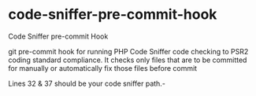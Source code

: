 # code-sniffer-pre-commit-hook
Code Sniffer pre-commit Hook

git pre-commit hook for running PHP Code Sniffer code checking to PSR2 coding standard compliance. 
It checks only files that are to be committed for manually or automatically fix those files before commit

Lines 32 & 37 should be your code sniffer path.-
